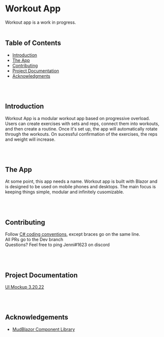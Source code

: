 # Workout App <br>

Workout app is a work in progress. 
<br><br>

## Table of Contents <br>

* [Introduction](#Introduction)
* [The App](#Games)
* [Contributing](#Contributing)
* [Project Documentation](#Docs)
* [Acknowledgments](#Ack)

<br><br>

## Introduction <a name="Introduction"></a> <br>

Workout App is a modular workout app based on progressive overload. Users can create exercises with sets and reps, connect them into workouts, and then create a routine. Once it's set up, the app will automatically rotate through the workouts. On sucessful confirmation of the exercises, the reps and weight will increase. 

<br><br>

## The App <a name="Games"></a> <br>

At some point, this app needs a name. Workout app is built with Blazor and is designed to be used on mobile phones and desktops. The main focus is keeping things simple, modular and infinitely cusomizable. 


<br><br>

## Contributing <a name="Contributing"></a> <br>

Follow [C# coding conventions](https://docs.microsoft.com/en-us/dotnet/csharp/fundamentals/coding-style/coding-conventions), except braces go on the same line. <br>
All PRs go to the Dev branch <br>
Questions? Feel free to ping Jenni#1623 on discord

<br><br>

## Project Documentation <a name="Docs"></a> <br>
[UI Mockup 3.20.22](https://drive.google.com/file/d/1d7wECPsB3CkcBZdmR7BkChGYyZig2oDG/view?usp=sharing)


<br><br>

## Acknowledgements <a name="Ack"></a> <br>

* [MudBlazor Component Library](https://mudblazor.com/)

<br><br>


